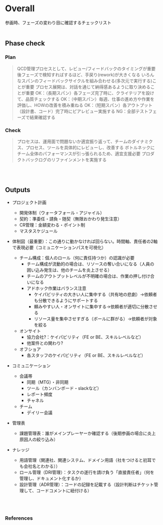 # Overall
参画時、フェーズの変わり目に確認するチェックリスト
<br><br>

## Phase check
### Plan
> QCD管理プロセスとして、レビュー/フィードバックのタイミングが重要
後フェーズで検知すればするほど、手戻り(rework)が大きくなる
いろんなスパンのフィードバックサイクルを組み合わせる(多次元で実行する)ことが重要
プロセス展開は、対話を通じて納得感あるように取り決めることが重要
OK：（長期スパン）各フェーズ完了時に、クライテリアを設けて、品質チェックする
OK：（中期スパン）毎週、仕事の進め方や作業を評価し、HOWの改善を積み重ねる
OK：（短期スパン）各アウトプット（設計書、コード）完了時にピアレビュー実施する
NG：全部テストフェーズで結果確認する

### Check
> プロセスは、運用面で問題ないか適宜振り返って、チームのダイナミクス、プロセス、ツールを具体的にレビューし、改善する
ボトルネックにチーム全体のパフォーマンスが引っ張られるため、適宜支援必要
プロダクトバックログのリファインメントを実施する

<br><br>

## Outputs
- プロジェクト計画
  - 開発体制（ウォータフォール・アジャイル）
  - 契約：準委任・請負・随契（無限おかわり発生注意）
  - CR管理：金額変わる・ポイント制
  - マスタスケジュール

- 体制図（最重要）：この通りに動かなければ回らない。時間軸、責任者の2軸で表現必要（コミュニケーションパスを可視化）
  - チーム構成：個人のロール（何に責任持つか）の認識が必要
    - チーム構成が流動的の場合は、リソースの奪い合いになる（人員の囲い込み発生は、他のチームを炎上させる）
    - チームのアウトプットレベルが不明確の場合は、作業の押し付け合いになる
    - アドホック作業はバランス注意
      - ケイパビリティの大きい人に集中する（共有地の悲劇）→依頼者も分散できるようにサポートする
      - 頼みやすい人・オンサイトに集中する→依頼者が適切に分散させる
      - リソース量を集中させすぎる（ボールに群がる）→依頼者が対象を絞る
  - オンサイト
    - 協力会社?：ケイパビリティ（FE or BE、スキルレベルなど）
    - 他案件との関わり?
  - オフショア
    - 各スタッフのケイパビリティ（FE or BE、スキルレベルなど）

- コミュニケーション
  - 会議帯
    - 同期（MTG）・非同期
    - ツール（カンバンボード・slackなど）
    - レポート頻度
    - チャネル
  - チーム
    - デイリー会議

- 管理表
  - 課題管理表：誰がメインプレーヤーか確認する（後期参画の場合に炎上原因人の絞り込み）

- ナレッジ
  - 用語管理（関連社、関連システム、ドメイン用語（社をつけると初耳でも会社名とわかる））
  - ロール管理（DRI管理）：タスクの遂行を請け負う「直接責任者」（何を管理し、ドキュメント化するか）
  - 設計管理（ADR管理）：コードの記録を記載する（設計判断はチケット管理して、コードコメントに紐付ける）

<br><br>
### References
